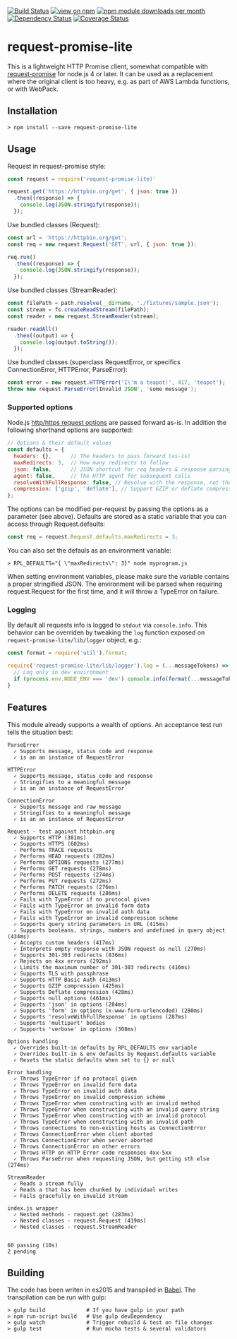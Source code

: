 [![Build Status](https://api.travis-ci.org/laurisvan/request-promise-lite.svg?branch=master)](https://travis-ci.org/laurisvan/request-promise-lite)
[![view on npm](http://img.shields.io/npm/v/request-promise-lite.svg)](https://www.npmjs.org/package/request-promise-lite)
[![npm module downloads per month](http://img.shields.io/npm/dm/request-promise-lite.svg)](https://www.npmjs.org/package/request-promise-lite)
[![Dependency Status](https://david-dm.org/laurisvan/request-promise-lite.svg)](https://david-dm.org/laurisvan/request-promise-lite)
[![Coverage Status](https://coveralls.io/repos/github/laurisvan/request-promise-lite/badge.svg?branch=master)](https://coveralls.io/github/laurisvan/request-promise-lite)

# request-promise-lite

This is a lightweight HTTP Promise client, somewhat compatible with
[request-promise](https://www.npmjs.com/package/request-promise) for node.js 4 or later. It can be used as a replacement where the original client is too heavy, e.g. as part of AWS Lambda functions, or with WebPack.

## Installation

    > npm install --save request-promise-lite

## Usage

Request in request-promise style:

```javascript
const request = require('request-promise-lite)'

request.get('https://httpbin.org/get', { json: true })
  .then((response) => {
    console.log(JSON.stringify(response));
  });
```

Use bundled classes (Request):

```javascript
const url = 'https://httpbin.org/get';
const req = new request.Request('GET', url, { json: true });

req.run()
  .then((response) => {
    console.log(JSON.stringify(response));
  });
```

Use bundled classes (StreamReader):

```javascript
const filePath = path.resolve(__dirname, './fixtures/sample.json');
const stream = fs.createReadStream(filePath);
const reader = new request.StreamReader(stream);

reader.readAll()
  .then((output) => {
    console.log(output.toString());
  });
```

Use bundled classes (superclass RequestError, or specifics ConnectionError,
HTTPError, ParseError):

```javascript
const error = new request.HTTPError('I\'m a teapot!', 417, 'teapot');
throw new request.ParseError(Invalid JSON', 'some message');
```

### Supported options

Node.js [http/https request options](https://nodejs.org/dist/latest-v4.x/docs/api/http.html#http_http_request_options_callback)
are passed forward as-is. In addition the following shorthand options are supported:

```javascript
// Options & their default values
const defaults = {
  headers: {},      // The headers to pass forward (as-is)
  maxRedirects: 3,  // How many redirects to follow
  json: false,      // JSON shortcut for req headers & response parsing
  agent: false,     // The HTTP agent for subsequent calls
  resolveWithFullResponse: false, // Resolve with the response, not the body
  compression: ['gzip', 'deflate'], // Support GZIP or deflate compression
};
```

The options can be modified per-request by passing the options as a parameter
(see above). Defaults are stored as a static variable that you can access
through Request.defaults:

```javascript
const req = request.Request.defaults.maxRedirects = 3;
```

You can also set the defauls as an environment variable:

    > RPL_DEFAULTS="{ \"maxRedirects\": 3}" node myprogram.js

When setting environment variables, please make sure the variable contains a
proper stringified JSON. The environment will be parsed when requiring
request.Request for the first time, and it will throw a TypeError on failure.

### Logging

By default all requests info is logged to `stdout` via `console.info`.
This behavior can be overriden by tweaking the `log` function exposed on `request-promise-lite/lib/logger` object, e.g.:

```javascript
const format = require('util').format;

require('request-promise-lite/lib/logger').log = (...messageTokens) => {
  // Log only in dev environment
  if (process.env.NODE_ENV === 'dev') console.info(format(...messageTokens));
}
```

## Features

This module already supports a wealth of options. An acceptance test run tells
the situation best:

```
ParseError
  ✓ Supports message, status code and response
  ✓ is an an instance of RequestError

HTTPError
  ✓ Supports message, status code and response
  ✓ Stringifies to a meaningful message
  ✓ is an an instance of RequestError

ConnectionError
  ✓ Supports message and raw message
  ✓ Stringifies to a meaningful message
  ✓ is an an instance of RequestError

Request - test against httpbin.org
  ✓ Supports HTTP (301ms)
  ✓ Supports HTTPS (602ms)
  - Performs TRACE requests
  ✓ Performs HEAD requests (282ms)
  ✓ Performs OPTIONS requests (277ms)
  ✓ Performs GET requests (278ms)
  ✓ Performs POST requests (274ms)
  ✓ Performs PUT requests (272ms)
  ✓ Performs PATCH requests (276ms)
  ✓ Performs DELETE requests (286ms)
  ✓ Fails with TypeError if no protocol given
  ✓ Fails with TypeError on invalid form data
  ✓ Fails with TypeError on invalid auth data
  ✓ Fails with TypeError on invalid compression scheme
  ✓ Supports query string parameters in URL (415ms)
  ✓ Supports booleans, strings, numbers and undefined in query object (434ms)
  ✓ Accepts custom headers (417ms)
  ✓ Interprets empty response with JSON request as null (270ms)
  ✓ Supports 301-303 redirects (836ms)
  ✓ Rejects on 4xx errors (292ms)
  ✓ Limits the maximum number of 301-303 redirects (416ms)
  ✓ Supports TLS with passphrase
  ✓ Supports HTTP Basic Auth (413ms)
  ✓ Supports GZIP compression (425ms)
  ✓ Supports Deflate compression (428ms)
  ✓ Supports null options (461ms)
  ✓ Supports 'json' in options (284ms)
  ✓ Supports 'form' in options (x-www-form-urlencoded) (280ms)
  ✓ Supports 'resolveWithFullResponse' in options (287ms)
  - Supports 'multipart' bodies
  ✓ Supports 'verbose' in options (308ms)

Options handling
  ✓ Overrides built-in defaults by RPL_DEFAULTS env variable
  ✓ Overrides built-in & env defaults by Request.defaults variable
  ✓ Resets the static defaults when set to {} or null

Error handling
  ✓ Throws TypeError if no protocol given
  ✓ Throws TypeError on invalid form data
  ✓ Throws TypeError on invalid auth data
  ✓ Throws TypeError on invalid compression scheme
  ✓ Throws TypeError when constructing with an invalid method
  ✓ Throws TypeError when constructing with an invalid query string
  ✓ Throws TypeError when constructing with an invalid protocol
  ✓ Throws TypeError when constructing with an invalid path
  ✓ Throws connections to non-existing hosts as ConnectionError
  ✓ Throws ConnectionError when client aborted
  ✓ Throws ConnectionError when server aborted
  ✓ Throws ConnectionError on other errors
  ✓ Throws HTTP on HTTP Error code responses 4xx-5xx
  ✓ Throws ParseError when requesting JSON, but getting sth else (274ms)

StreamReader
  ✓ Reads a stream fully
  ✓ Reads a that has been chunked by individual writes
  ✓ Fails gracefully on invalid stream

index.js wrapper
  ✓ Nested methods - request.get (283ms)
  ✓ Nested classes - request.Request (419ms)
  ✓ Nested classes - request.StreamReader


60 passing (10s)
2 pending
```

## Building

The code has been writen in es2015 and transpiled in [Babel](https://babeljs.io/). The transpilation can be run with gulp:

    > gulp build             # If you have gulp in your path
    > npm run-script build   # Use gulp devDependency
    > gulp watch             # Trigger rebuild & test on file changes
    > gulp test              # Run mocha tests & several validators
